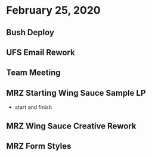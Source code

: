 # February 25, 2020

## Bush Deploy

## UFS Email Rework

## Team Meeting

## MRZ Starting Wing Sauce Sample LP
- start and finish

## MRZ Wing Sauce Creative Rework

## MRZ Form Styles